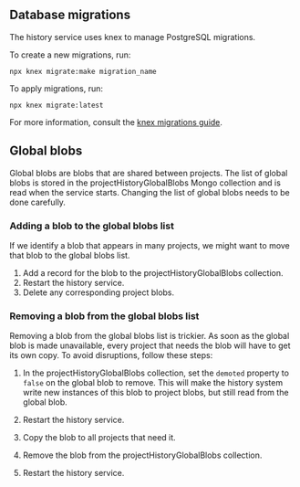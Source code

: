 ## Database migrations

The history service uses knex to manage PostgreSQL migrations.

To create a new migrations, run:
```
npx knex migrate:make migration_name
```

To apply migrations, run:
```
npx knex migrate:latest
```

For more information, consult the [knex migrations
guide](https://knexjs.org/guide/migrations.html#migration-cli).

## Global blobs

Global blobs are blobs that are shared between projects. The list of global
blobs is stored in the projectHistoryGlobalBlobs Mongo collection and is read
when the service starts. Changing the list of global blobs needs to be done
carefully.

### Adding a blob to the global blobs list

If we identify a blob that appears in many projects, we might want to move that
blob to the global blobs list.

1. Add a record for the blob to the projectHistoryGlobalBlobs collection.
2. Restart the history service.
3. Delete any corresponding project blobs.

### Removing a blob from the global blobs list

Removing a blob from the global blobs list is trickier. As soon as the global
blob is made unavailable, every project that needs the blob will have to get
its own copy. To avoid disruptions, follow these steps:

1. In the projectHistoryGlobalBlobs collection, set the `demoted` property to
   `false` on the global blob to remove. This will make the history system
   write new instances of this blob to project blobs, but still read from the
   global blob.

2. Restart the history service.

3. Copy the blob to all projects that need it.

4. Remove the blob from the projectHistoryGlobalBlobs collection.

5. Restart the history service.
